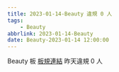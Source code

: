```yaml
---
title: 2023-01-14-Beauty 違規 0 人
tags:
    - Beauty
abbrlink: 2023-01-14-Beauty
date: Beauty-2023-01-14 12:00:00
---
```

Beauty 板 [板規連結](https://www.ptt.cc/bbs/Beauty/M.1630069980.A.84B.html)
昨天違規 0 人
